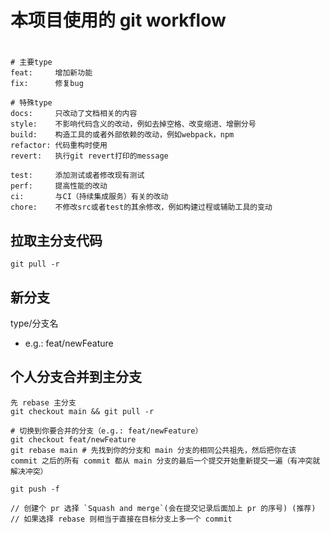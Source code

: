 # 本项目使用的 git workflow

# 
```
# 主要type
feat:     增加新功能
fix:      修复bug

# 特殊type
docs:     只改动了文档相关的内容
style:    不影响代码含义的改动，例如去掉空格、改变缩进、增删分号
build:    构造工具的或者外部依赖的改动，例如webpack，npm
refactor: 代码重构时使用
revert:   执行git revert打印的message

test:     添加测试或者修改现有测试
perf:     提高性能的改动
ci:       与CI（持续集成服务）有关的改动
chore:    不修改src或者test的其余修改，例如构建过程或辅助工具的变动
```


## 拉取主分支代码
```
git pull -r
```

## 新分支
type/分支名
 - e.g.: feat/newFeature

## 个人分支合并到主分支
```
先 rebase 主分支
git checkout main && git pull -r

# 切换到你要合并的分支（e.g.: feat/newFeature）
git checkout feat/newFeature
git rebase main # 先找到你的分支和 main 分支的相同公共祖先，然后把你在该 commit 之后的所有 commit 都从 main 分支的最后一个提交开始重新提交一遍（有冲突就解决冲突）

git push -f

// 创建个 pr 选择 `Squash and merge`(会在提交记录后面加上 pr 的序号) (推荐)
// 如果选择 rebase 则相当于直接在目标分支上多一个 commit
```